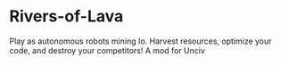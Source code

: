# Rivers-of-Lava
Play as autonomous robots mining Io. Harvest resources, optimize your code, and destroy your competitors! A mod for Unciv
